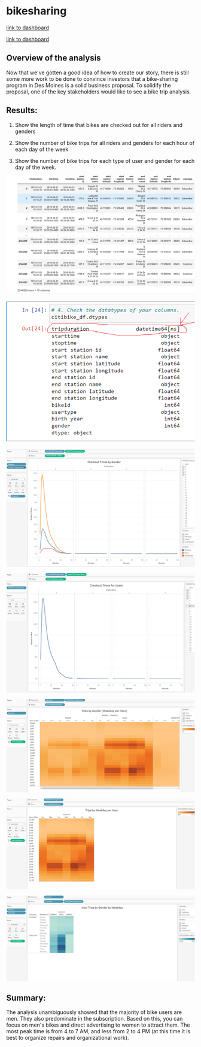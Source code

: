# bikesharing
[link to dashboard](https://public.tableau.com/app/profile/olena.rabani/viz/NYCBike_16428335659680/NYCStory)

[link to dashboard](https://public.tableau.com/app/profile/olena.rabani/viz/Modul14Challenge/DesMoines)

## Overview of the analysis
Now that we've gotten a good idea of how to create our story, there is still some more work to be done to convince investors that a bike-sharing program in Des Moines is a solid business proposal. To solidify the proposal, one of the key stakeholders would like to see a bike trip analysis.

## Results:
1) Show the length of time that bikes are checked out for all riders and genders

2) Show the number of bike trips for all riders and genders for each hour of each day of the week

3) Show the number of bike trips for each type of user and gender for each day of the week.

![This is an image](https://github.com/olenarabani/bikesharing/blob/main/citibike_file_without_index.png)

![This is an image](https://github.com/olenarabani/bikesharing/blob/main/tripduration_type.png)

![This is an image](https://github.com/olenarabani/bikesharing/blob/main/Checkout_times_by_Gender.png)

![This is an image](https://github.com/olenarabani/bikesharing/blob/main/Checkout_times_for_users.png)

![This is an image](https://github.com/olenarabani/bikesharing/blob/main/Trips_by_Gender.png)

![This is an image](https://github.com/olenarabani/bikesharing/blob/main/Trips_by_weekday_per_hour.png)

![This is an image](https://github.com/olenarabani/bikesharing/blob/main/User_trips_by_Gender.png)

## Summary:

The analysis unambiguously showed that the majority of bike users are men. They also predominate in the subscription.
Based on this, you can focus on men's bikes and direct advertising to women to attract them.
The most peak time is from 4 to 7 AM,  and less from 2 to 4 PM (at this time it is best to organize repairs and organizational work).

